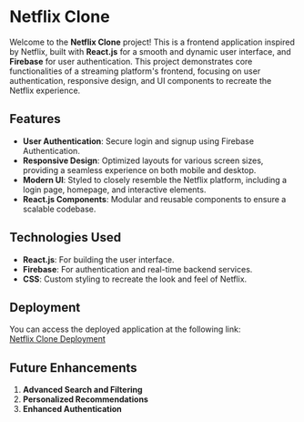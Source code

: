 # Netflix Clone

Welcome to the **Netflix Clone** project! This is a frontend application inspired by Netflix, built with **React.js** for a smooth and dynamic user interface, and **Firebase** for user authentication. This project demonstrates core functionalities of a streaming platform's frontend, focusing on user authentication, responsive design, and UI components to recreate the Netflix experience.

## Features

- **User Authentication**: Secure login and signup using Firebase Authentication.
- **Responsive Design**: Optimized layouts for various screen sizes, providing a seamless experience on both mobile and desktop.
- **Modern UI**: Styled to closely resemble the Netflix platform, including a login page, homepage, and interactive elements.
- **React.js Components**: Modular and reusable components to ensure a scalable codebase.

## Technologies Used

- **React.js**: For building the user interface.
- **Firebase**: For authentication and real-time backend services.
- **CSS**: Custom styling to recreate the look and feel of Netflix.

## Deployment

You can access the deployed application at the following link:  
[Netflix Clone Deployment](https://mjd-movie-alpha-ecru.vercel.app/)

## Future Enhancements

1. **Advanced Search and Filtering**
2. **Personalized Recommendations**
3. **Enhanced Authentication**
